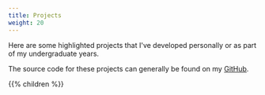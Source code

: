 ```yaml
---
title: Projects
weight: 20
---
```


Here are some highlighted projects that I've developed personally or as part of my undergraduate years.

The source code for these projects can generally be found on my [GitHub](https://github.com/kennypeng15).

{{% children %}}